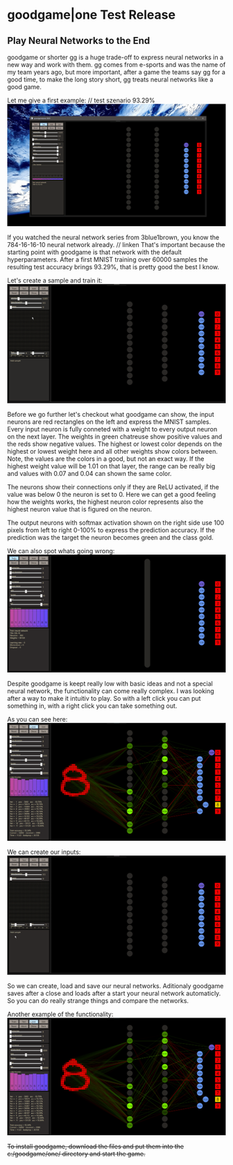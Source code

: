 # goodgame|one Test Release
## Play Neural Networks to the End

goodgame or shorter gg is a huge trade-off to express neural networks in a new way and work with them.
gg comes from e-sports and was the name of my team years ago, but more important, after a game the teams say gg for a good time, 
to make the long story short, gg treats neural networks like a good game.

Let me give a first example:
// test szenario 93.29%
![alt text](https://raw.githubusercontent.com/grensen/gif_test/master/Figures/gg_one_hello_goodgame.gif?raw=true)


If you watched the neural network series from 3blue1brown, you know the 784-16-16-10 neural network already.
// linken
That's important because the starting point with goodgame is that network with the default hyperparameters.
After a first MNIST training over 60000 samples the resulting test accuracy brings 93.29%, that is pretty good the best I know.

Let's create a sample and train it:
![alt text](https://raw.githubusercontent.com/grensen/gif_test/master/Figures/gg_one_create_inputs_and_train.gif?raw=true)


Before we go further let's checkout what goodgame can show, the input neurons are red rectangles on the left and express the MNIST samples.
Every input neuron is fully conneted with a weight to every output neuron on the next layer.
The weights in green chatreuse show positive values and the reds show negative values.
The highest or lowest color depends on the highest or lowest weight here and all other weights show colors between.
Note, the values are the colors in a good, but not an exact way. 
If the highest weight value will be 1.01 on that layer, the range can be really big and values with 0.07 and 0.04 can shown the same color.

The neurons show their connections only if they are ReLU activated, if the value was below 0 the neuron is set to 0.
Here we can get a good feeling how the weights works, the highest neuron color represents also the highest neuron value that is figured on the neuron.

The output neurons with softmax activation shown on the right side use 100 pixels from left to right 0-100% to express the prediction accuracy.
If the prediction was the target the neuron becomes green and the class gold.

We can also spot whats going wrong:
![alt text](https://raw.githubusercontent.com/grensen/gif_test/master/Figures/gg_one_spot_wrong.gif?raw=true)



Despite goodgame is keept really low with basic ideas and not a special neural network, the functionality can come really complex.
I was looking after a way to make it intuitiv to play. So with a left click you can put something in, with a right click you can take something out.

As you can see here:
![alt text](https://raw.githubusercontent.com/grensen/gif_test/master/Figures/gg_one_compare_train.gif?raw=true)


We can create our inputs:
![alt text](https://raw.githubusercontent.com/grensen/gif_test/master/Figures/gg_one_user_samples.gif?raw=true)

So we can create, load and save our neural networks. 
Aditionaly goodgame saves after a close and loads after a start your neural network automaticly.
So you can do really strange things and compare the networks.

Another example of the functionality:
![alt text](https://raw.githubusercontent.com/grensen/gif_test/master/Figures/gg_one_compare_train.gif?raw=true)



~~To install goodgame, download the files and put them into the c:/goodgame/one/ directory and start the game.~~
